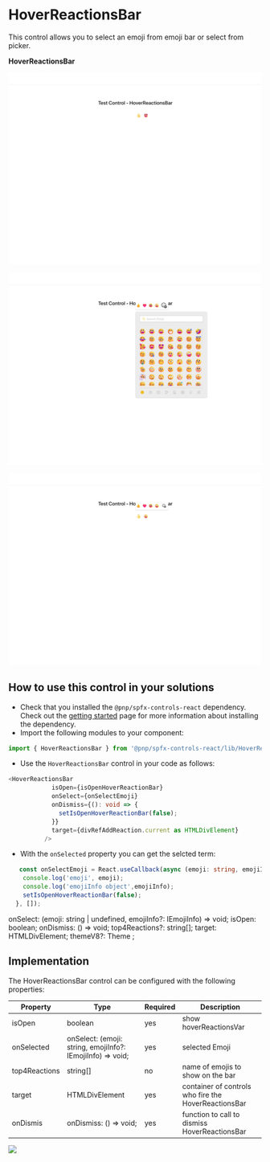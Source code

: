 # HoverReactionsBar

This control allows you to select an emoji from emoji bar or select from picker.


**HoverReactionsBar**

![termsetNavigation](../assets/hoverReactions3Bar.png)

![termsetNavigation](../assets/hoverReactionsBar2.png)

![termsetNavigation](../assets/hoverReactionsBar1.png)


## How to use this control in your solutions

- Check that you installed the `@pnp/spfx-controls-react` dependency. Check out the [getting started](../../#getting-started) page for more information about installing the dependency.
- Import the following modules to your component:

```TypeScript
import { HoverReactionsBar } from '@pnp/spfx-controls-react/lib/HoverReactionsBar';
```

- Use the `HoverReactionsBar` control in your code as follows:

```TypeScript
<HoverReactionsBar
            isOpen={isOpenHoverReactionBar}
            onSelect={onSelectEmoji}
            onDismiss={(): void => {
              setIsOpenHoverReactionBar(false);
            }}
            target={divRefAddReaction.current as HTMLDivElement}
          />
```

- With the `onSelected` property you can get the selcted term:

```typescript
   const onSelectEmoji = React.useCallback(async (emoji: string, emojiInfo: IEmojiInfo) => {
    console.log('emoji', emoji);
    console.log('emojiInfo object',emojiInfo);
    setIsOpenHoverReactionBar(false);
  }, []);

```
onSelect: (emoji: string | undefined, emojiInfo?: IEmojiInfo) => void;
  isOpen: boolean;
  onDismiss: () => void;
  top4Reactions?: string[];
  target: HTMLDivElement;
  themeV8?: Theme ;

## Implementation

The HoverReactionsBar control can be configured with the following properties:

| Property | Type | Required | Description |
| ---- | ---- | ---- | ---- |
| isOpen | boolean | yes | show hoverReactionsVar |
| onSelected |onSelect: (emoji: string, emojiInfo?: IEmojiInfo) => void;| yes | selected Emoji |
| top4Reactions |  string[] | no |  name of emojis to show on the bar  |
| target | HTMLDivElement | yes | container of controls who fire the HoverReactionsBar |
| onDismis | onDismiss: () => void; | yes | function to call to dismiss HoverReactionsBar|

![](https://telemetry.sharepointpnp.com/sp-dev-fx-controls-react/wiki/controls/HoverReactionsBar)
